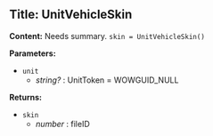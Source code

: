 ## Title: UnitVehicleSkin

**Content:**
Needs summary.
`skin = UnitVehicleSkin()`

**Parameters:**
- `unit`
  - *string?* : UnitToken = WOWGUID_NULL

**Returns:**
- `skin`
  - *number* : fileID